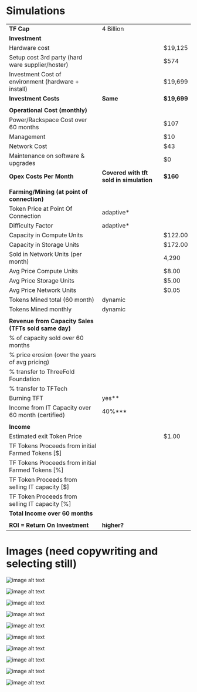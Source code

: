# Simulations

|   |  |  |
| --- | --- | --- |
|  **TF Cap** | 4 Billion |  |
|  **Investment** |  |  |
|  Hardware cost |  | $19,125 |
|  Setup cost 3rd party (hard ware supplier/hoster) |  | $574 |
|  Investment Cost of environment (hardware + install) |  | $19,699 |
|  **Investment Costs** | **Same** | **$19,699** |
|   |  |  |
|  **Operational Cost (monthly)** |  |  |
|  Power/Rackspace Cost over 60 months |  | $107 |
|  Management |  | $10 |
|  Network Cost |  | $43 |
|  Maintenance on software & upgrades |  | $0 |
|  **Opex Costs Per Month** | **Covered with tft sold in simulation** | **$160** |
|   |  |  |
|  **Farming/Mining (at point of connection)** |  |  |
|  Token Price at Point Of Connection | adaptive* |  |
|  Difficulty Factor | adaptive* |  |
|  Capacity in Compute Units |  | $122.00 |
|  Capacity in Storage Units |  | $172.00 |
|  Sold in Network Units (per month) |  | 4,290 |
|  Avg Price Compute Units |  | $8.00 |
|  Avg Price Storage Units |  | $5.00 |
|  Avg Price Network Units |  | $0.05 |
|  Tokens Mined total (60 month) | dynamic |  |
|  Tokens Mined monthly | dynamic |  |
|   |  |  |
|  **Revenue from Capacity Sales (TFTs sold same day)** |  |  |
|  % of capacity sold over 60 months |  |  |
|  % price erosion (over the years of avg pricing) |  |  |
|  % transfer to ThreeFold Foundation |  |  |
|  % transfer to TFTech |  |  |
|  Burning TFT | yes** |  |
|  Income from IT Capacity over 60 month (certified) | 40%*** |  |
|   |  |  |
|  **Income** |  |  |
|  Estimated exit Token Price |  | $1.00 |
|  TF Tokens Proceeds from initial Farmed Tokens [$] |  |  |
|  TF Tokens Proceeds from initial Farmed Tokens [%] |  |  |
|  TF Token Proceeds from selling IT capacity [$] |  |  |
|  TF Token Proceeds from selling IT capacity [%] |  |  |
|  **Total Income over 60 months** |  |  |
|   |  |  |
|  **ROI = Return On Investment** | **higher?** |  |

# Images (need copywriting and selecting still)

![image alt text](simulation1.jpg)

![image alt text](simulation2.jpg)

![image alt text](simulation3.jpg)

![image alt text](simulation4.jpg)

![image alt text](simulation5.jpg)

![image alt text](simulation6.jpg)

![image alt text](simulation7.jpg)

![image alt text](simulation8.jpg)

![image alt text](simulation9.jpg)

![image alt text](simulation10.jpg)
